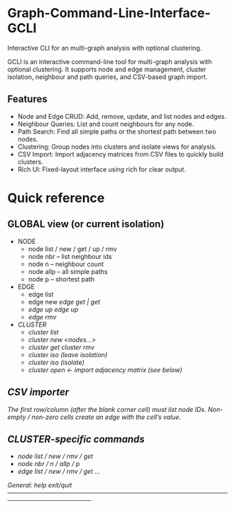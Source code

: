 # Graph-Command-Line-Interface-GCLI
Interactive CLI for an multi-graph analysis with optional clustering.

GCLI is an interactive command-line tool for multi-graph analysis with optional clustering.
It supports node and edge management, cluster isolation, neighbour and path queries, and CSV-based graph import.

## Features
* Node and Edge CRUD: Add, remove, update, and list nodes and edges.
* Neighbour Queries: List and count neighbours for any node.
* Path Search: Find all simple paths or the shortest path between two nodes.
* Clustering: Group nodes into clusters and isolate views for analysis.
* CSV Import: Import adjacency matrices from CSV files to quickly build clusters.
* Rich UI: Fixed-layout interface using rich for clear output.

# Quick reference 
## GLOBAL view (or current isolation)
* NODE
    * node list / new <id> <val> / get <id> / up <id> <val> / rmv <id>
    * node nbr <id>        – list neighbour ids
    * node n   <id>        – neighbour count
    * node allp <src> <des>    – all simple paths
    * node p    <src> <des>    – shortest path
* EDGE
    * edge list
    * edge new <i> <j> <eid> <val>      edge get <edgeName> | get <i> <j>
    * edge up  <edgeName> <val>         edge up  <i> <j> <val>
    * edge rmv <edgeName>
* CLUSTER
    * cluster list
    * cluster new <nodes…> <name> <val>
    * cluster get <name>        cluster rmv <name>
    * cluster iso               (leave isolation)
    * cluster iso <name>        (isolate)
    * cluster open <csv> <name> ← import adjacency matrix (see below)

## CSV importer
The first row/column (after the blank corner cell) must list node IDs.
Non-empty / non-zero cells create an edge with the cell’s value.

## CLUSTER-specific commands
* <cl> node  list / new <id> / rmv <id> / get <id>
* <cl> node  nbr <id> / n <id> / allp <src> <des> / p <src> <des>
* <cl> edge  list / new / rmv / get …

General:   help    exit/quit
─────────────────────────────────────────────────────────────────────

